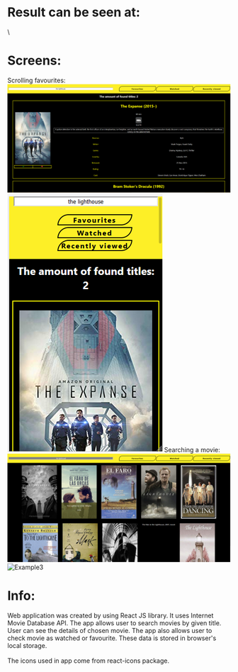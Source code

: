 # Result can be seen at:
 \


# Screens:
Scrolling favourites:
![Example1](https://raw.githubusercontent.com/Pete2172/imbdApp/master/favs_normal.PNG)
![Example2](https://raw.githubusercontent.com/Pete2172/imbdApp/master/favs_resp.PNG)
Searching a movie:
![Example3](https://raw.githubusercontent.com/Pete2172/imbdApp/master/search_normal.PNG)
![Example3](https://raw.githubusercontent.com/Pete2172/imbdApp/master/search_resp.PNG)

# Info:
Web application was created by using React JS library. It uses Internet Movie Database API. The app allows user to search movies by given title. User can see the details of chosen movie. The app also allows user to check movie as watched or favourite. These data is stored in browser's local storage. \
\
The icons used in app come from react-icons package.
